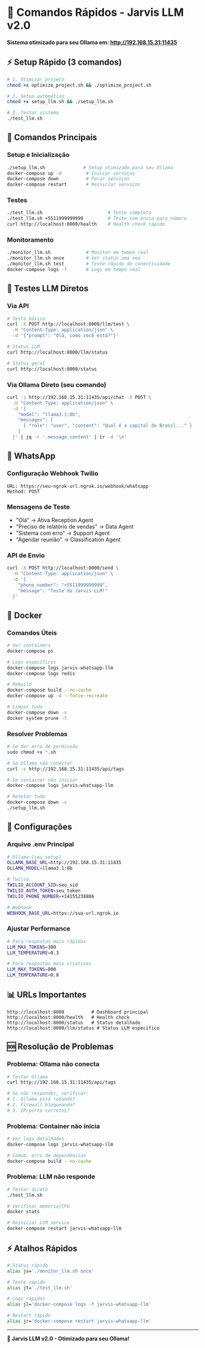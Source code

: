 # 🚀 Comandos Rápidos - Jarvis LLM v2.0

**Sistema otimizado para seu Ollama em: http://192.168.15.31:11435**

## ⚡ Setup Rápido (3 comandos)

```bash
# 1. Otimizar projeto
chmod +x optimize_project.sh && ./optimize_project.sh

# 2. Setup automático
chmod +x setup_llm.sh && ./setup_llm.sh

# 3. Testar sistema
./test_llm.sh
```

## 🎯 Comandos Principais

### Setup e Inicialização
```bash
./setup_llm.sh              # Setup otimizado para seu Ollama
docker-compose up -d         # Iniciar serviços
docker-compose down          # Parar serviços
docker-compose restart       # Reiniciar serviços
```

### Testes
```bash
./test_llm.sh                        # Teste completo
./test_llm.sh +5511999999999         # Teste com envio para número
curl http://localhost:8000/health    # Health check rápido
```

### Monitoramento
```bash
./monitor_llm.sh             # Monitor em tempo real
./monitor_llm.sh once        # Ver status uma vez
./monitor_llm.sh test        # Teste rápido de conectividade
docker-compose logs -f       # Logs em tempo real
```

## 🧠 Testes LLM Diretos

### Via API
```bash
# Teste básico
curl -X POST http://localhost:8000/llm/test \
  -H "Content-Type: application/json" \
  -d '{"prompt": "Olá, como você está?"}'

# Status LLM
curl http://localhost:8000/llm/status

# Status geral
curl http://localhost:8000/status
```

### Via Ollama Direto (seu comando)
```bash
curl -s http://192.168.15.31:11435/api/chat -X POST \
  -H "Content-Type: application/json" \
  -d '{
    "model": "llama3.1:8b",
    "messages": [
      { "role": "user", "content": "Qual é a capital do Brasil..." }
    ]
  }' | jq -r '.message.content' | tr -d '\n'
```

## 📱 WhatsApp

### Configuração Webhook Twilio
```
URL: https://seu-ngrok-url.ngrok.io/webhook/whatsapp
Method: POST
```

### Mensagens de Teste
- "Olá" → Ativa Reception Agent
- "Preciso de relatório de vendas" → Data Agent
- "Sistema com erro" → Support Agent
- "Agendar reunião" → Classification Agent

### API de Envio
```bash
curl -X POST http://localhost:8000/send \
  -H "Content-Type: application/json" \
  -d '{
    "phone_number": "+5511999999999",
    "message": "Teste do Jarvis LLM!"
  }'
```

## 🐳 Docker

### Comandos Úteis
```bash
# Ver containers
docker-compose ps

# Logs específicos
docker-compose logs jarvis-whatsapp-llm
docker-compose logs redis

# Rebuild
docker-compose build --no-cache
docker-compose up -d --force-recreate

# Limpar tudo
docker-compose down -v
docker system prune -f
```

### Resolver Problemas
```bash
# Se der erro de permissão
sudo chmod +x *.sh

# Se Ollama não conectar
curl -s http://192.168.15.31:11435/api/tags

# Se container não iniciar
docker-compose logs jarvis-whatsapp-llm

# Resetar tudo
docker-compose down -v
./setup_llm.sh
```

## 🔧 Configurações

### Arquivo .env Principal
```bash
# Ollama (seu setup)
OLLAMA_BASE_URL=http://192.168.15.31:11435
OLLAMA_MODEL=llama3.1:8b

# Twilio
TWILIO_ACCOUNT_SID=seu_sid
TWILIO_AUTH_TOKEN=seu_token
TWILIO_PHONE_NUMBER=+14155238886

# Webhook
WEBHOOK_BASE_URL=https://sua-url.ngrok.io
```

### Ajustar Performance
```bash
# Para respostas mais rápidas
LLM_MAX_TOKENS=300
LLM_TEMPERATURE=0.3

# Para respostas mais criativas
LLM_MAX_TOKENS=800
LLM_TEMPERATURE=0.8
```

## 📊 URLs Importantes

```
http://localhost:8000          # Dashboard principal
http://localhost:8000/health   # Health check
http://localhost:8000/status   # Status detalhado
http://localhost:8000/llm/status # Status LLM específico
```

## 🆘 Resolução de Problemas

### Problema: Ollama não conecta
```bash
# Testar Ollama
curl http://192.168.15.31:11435/api/tags

# Se não responder, verificar:
# 1. Ollama está rodando?
# 2. Firewall bloqueando?
# 3. IP/porta corretos?
```

### Problema: Container não inicia
```bash
# Ver logs detalhados
docker-compose logs jarvis-whatsapp-llm

# Comum: erro de dependências
docker-compose build --no-cache
```

### Problema: LLM não responde
```bash
# Testar direto
./test_llm.sh

# Verificar memória/CPU
docker stats

# Reiniciar LLM service
docker-compose restart jarvis-whatsapp-llm
```

## ⚡ Atalhos Rápidos

```bash
# Status rápido
alias js='./monitor_llm.sh once'

# Teste rápido
alias jt='./test_llm.sh'

# Logs rápidos
alias jl='docker-compose logs -f jarvis-whatsapp-llm'

# Restart rápido
alias jr='docker-compose restart jarvis-whatsapp-llm'
```

---

**🤖 Jarvis LLM v2.0 - Otimizado para seu Ollama!**